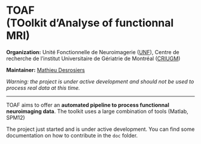 # TOAF <br/> (TOolkit d’Analyse of functionnal MRI)

**Organization:** Unité Fonctionnelle de Neuroimagerie ([UNF](http://www.unf-montreal.ca)), Centre de recherche de l’institut Universitaire de Gériatrie de Montréal ([CRIUGM](http://criugm.qc.ca/))

**Maintainer:** [Mathieu Desrosiers](mailto:mathieu.desrosiers@criugm.qc.ca)  

*Warning: the project is under active development and should not be used to process real data at this time.*

---

TOAF aims to offer an **automated pipeline to process functionnal neuroimaging data**.
The toolkit uses a large combination of tools (Matlab, SPM12)

The project just started and is under active development. 
You can find some documentation on how to contribute in the `doc` folder.
